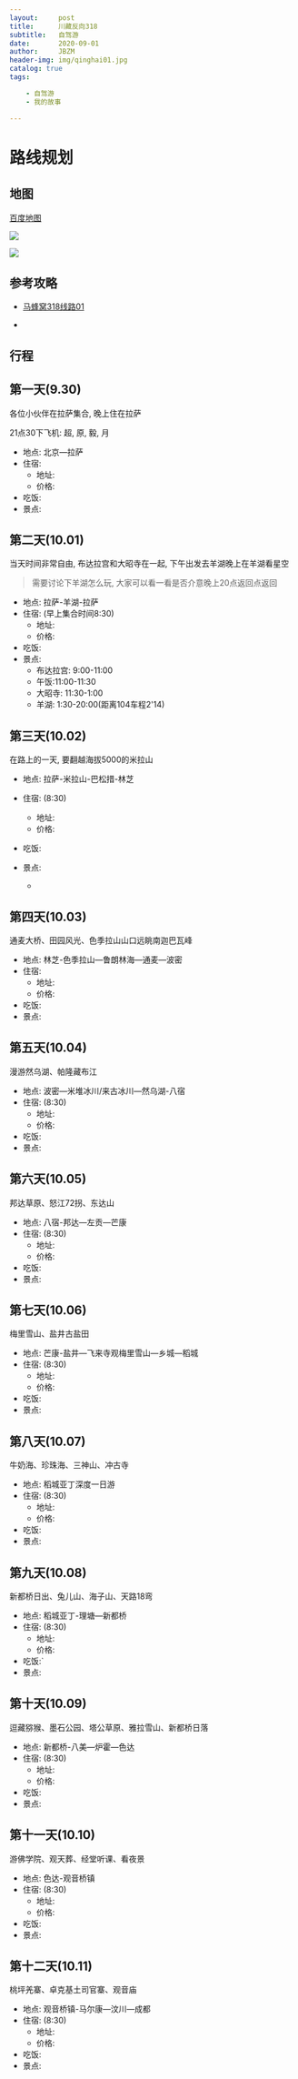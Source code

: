 ```yaml
---
layout:     post
title:      川藏反向318
subtitle:   自驾游
date:       2020-09-01
author:     JBZM
header-img: img/qinghai01.jpg
catalog: true
tags:

    - 自驾游
    - 我的故事

---
```


# 路线规划

## 地图

[百度地图](https://j.map.baidu.com/7b/TGI)

![](https://tva1.sinaimg.cn/large/007S8ZIlly1giazm9h2eqj311s0p8adt.jpg)

![](https://tva1.sinaimg.cn/large/007S8ZIlly1gib02vero0j30g80a2gn4.jpg)

## 参考攻略

* [马蜂窝318线路01](http://www.mafengwo.cn/gonglve/ziyouxing/338540.html)

* 

## 行程

## 第一天(9.30)

各位小伙伴在拉萨集合, 晚上住在拉萨

21点30下飞机: 超, 原, 毅, 月

* 地点: 北京—拉萨
* 住宿: 
  + 地址: 
  + 价格: 
* 吃饭: 
* 景点: 

## 第二天(10.01)

当天时间非常自由, 布达拉宫和大昭寺在一起, 下午出发去羊湖晚上在羊湖看星空

> 需要讨论下羊湖怎么玩, 大家可以看一看是否介意晚上20点返回点返回

* 地点: 拉萨-羊湖-拉萨
* 住宿: (早上集合时间8:30)
  + 地址: 
  + 价格: 
* 吃饭: 
* 景点: 
  + 布达拉宫: 9:00-11:00
  + 午饭:11:00-11:30
  + 大昭寺: 11:30-1:00
  + 羊湖: 1:30-20:00(距离104车程2'14)

## 第三天(10.02)

在路上的一天, 要翻越海拔5000的米拉山

* 地点: 拉萨-米拉山-巴松措-林芝
* 住宿: (8:30)
  + 地址: 
  + 价格: 
* 吃饭:
* 景点:

  * 

## 第四天(10.03)

通麦大桥、田园风光、色季拉山山口远眺南迦巴瓦峰

* 地点: 林芝-色季拉山—鲁朗林海—通麦—波密
* 住宿: 
  + 地址: 
  + 价格: 
* 吃饭:
* 景点:

## 第五天(10.04)

漫游然乌湖、帕隆藏布江

* 地点: 波密—米堆冰川/来古冰川—然乌湖-八宿
* 住宿: (8:30)
  + 地址: 
  + 价格: 
* 吃饭:
* 景点:

## 第六天(10.05)

邦达草原、怒江72拐、东达山

* 地点: 八宿-邦达—左贡—芒康
* 住宿: (8:30)
  + 地址: 
  + 价格: 
* 吃饭:
* 景点:

## 第七天(10.06)

梅里雪山、盐井古盐田

* 地点: 芒康-盐井—飞来寺观梅里雪山—乡城—稻城
* 住宿: (8:30)
  + 地址: 
  + 价格: 
* 吃饭:
* 景点:

## 第八天(10.07)

牛奶海、珍珠海、三神山、冲古寺

* 地点: 稻城亚丁深度一日游
* 住宿: (8:30)
  + 地址: 
  + 价格: 
* 吃饭:
* 景点:

## 第九天(10.08)

新都桥日出、兔儿山、海子山、天路18弯

* 地点: 稻城亚丁-理塘—新都桥
* 住宿: (8:30)
  + 地址: 
  + 价格: 
* 吃饭:`
* 景点:

## 第十天(10.09)

逗藏猕猴、墨石公园、塔公草原、雅拉雪山、新都桥日落

* 地点: 新都桥-八美—炉霍—色达
* 住宿: (8:30)
  + 地址: 
  + 价格: 
* 吃饭:
* 景点:

## 第十一天(10.10)

游佛学院、观天葬、经堂听课、看夜景

* 地点: 色达-观音桥镇
* 住宿: (8:30)
  + 地址: 
  + 价格: 
* 吃饭:
* 景点:

## 第十二天(10.11)

桃坪羌寨、卓克基土司官寨、观音庙

* 地点: 观音桥镇-马尔康—汶川—成都
* 住宿: (8:30)
  + 地址: 
  + 价格: 
* 吃饭:
* 景点:
